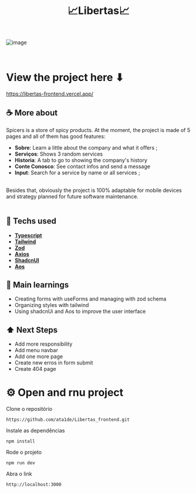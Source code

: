 <h1 align=center>📈Libertas📈</h1>

<br>
 
![image](https://github.com/ata1de/Libertas_frontend/assets/121314892/f00826a3-79ba-4ea3-8650-7d7aa1ea2ea7)

<br>

# View the project here ⬇
https://libertas-frontend.vercel.app/
<br>

## ☕ More about 
Spicers is a store of spicy products. At the moment, the project is made of 5 pages and all of them has good features:
  * **Sobre**: Learn a little about the company and what it offers ; 
  * **Serviços**: Shows 3 random services
  * **Historia**: A tab to go to showing the company's history
  * **Conte Conosco**: See contact infos and send a message 
  * **Input**: Search for a service by name or all services ;
<br>
Besides that, obviously the project is 100% adaptable for mobile devices and strategy planned for future software maintenance.

<br> 
<br> 


## 🚀 Techs used 
* **[ Typescript ](https://www.typescriptlang.org/)**
* **[ Tailwind ](https://tailwindcss.com/)**
* **[ Zod ](https://zod.dev/)**
* **[ Axios ](https://axios-http.com/ptbr/docs/intro)**
* **[ ShadcnUI ](https://ui.shadcn.com/)**
* **[ Aos ](https://michalsnik.github.io/aos/)**


## 📝 Main learnings
* Creating forms with useForms and managing with zod schema
* Organizing styles with tailwind
* Using shadcnUi and Aos to improve the user interface 

## ⬆ Next Steps
* Add more responsibility
* Add menu navbar
* Add one more page
* Create new erros in form submit
* Create 404 page

# ⚙️ Open and rnu project
Clone o repositório
```
https://github.com/ata1de/Libertas_frontend.git
```
Instale as dependências
```
npm install
```
Rode o projeto
```
npm run dev
```
Abra o link
```
http://localhost:3000
```
